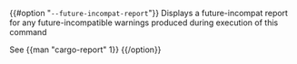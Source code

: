 {{#option "`--future-incompat-report`"}}
Displays a future-incompat report for any future-incompatible warnings
produced during execution of this command

See {{man "cargo-report" 1}}
{{/option}}

